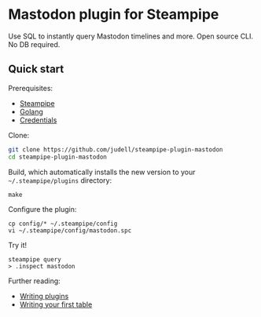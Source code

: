 # Mastodon plugin for Steampipe

Use SQL to instantly query Mastodon timelines and more. Open source CLI. No DB required.

## Quick start

Prerequisites:

- [Steampipe](https://steampipe.io/downloads)
- [Golang](https://golang.org/doc/install)
- [Credentials](https://mastodon.social/settings/applications)

Clone:

```sh
git clone https://github.com/judell/steampipe-plugin-mastodon
cd steampipe-plugin-mastodon
```

Build, which automatically installs the new version to your `~/.steampipe/plugins` directory:

```shell
make
```

Configure the plugin:

```
cp config/* ~/.steampipe/config
vi ~/.steampipe/config/mastodon.spc
```

Try it!

```
steampipe query
> .inspect mastodon
```

Further reading:

- [Writing plugins](https://steampipe.io/docs/develop/writing-plugins)
- [Writing your first table](https://steampipe.io/docs/develop/writing-your-first-table)
